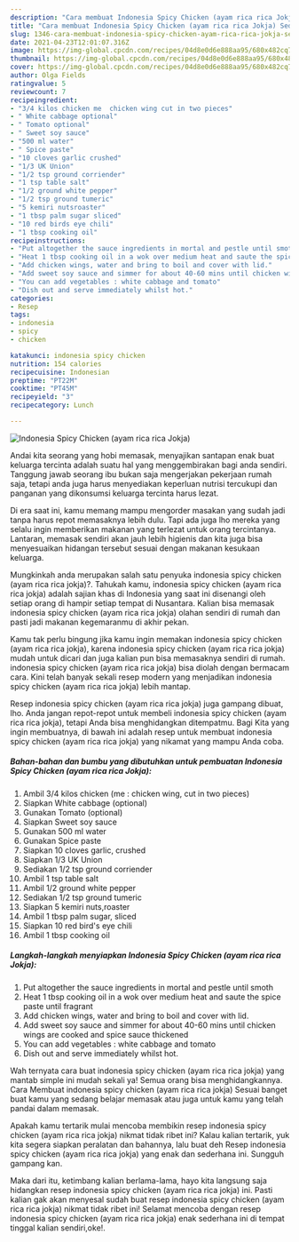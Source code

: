 ```yaml
---
description: "Cara membuat Indonesia Spicy Chicken (ayam rica rica Jokja) Sederhana dan Mudah Dibuat"
title: "Cara membuat Indonesia Spicy Chicken (ayam rica rica Jokja) Sederhana dan Mudah Dibuat"
slug: 1346-cara-membuat-indonesia-spicy-chicken-ayam-rica-rica-jokja-sederhana-dan-mudah-dibuat
date: 2021-04-23T12:01:07.316Z
image: https://img-global.cpcdn.com/recipes/04d8e0d6e888aa95/680x482cq70/indonesia-spicy-chicken-ayam-rica-rica-jokja-foto-resep-utama.jpg
thumbnail: https://img-global.cpcdn.com/recipes/04d8e0d6e888aa95/680x482cq70/indonesia-spicy-chicken-ayam-rica-rica-jokja-foto-resep-utama.jpg
cover: https://img-global.cpcdn.com/recipes/04d8e0d6e888aa95/680x482cq70/indonesia-spicy-chicken-ayam-rica-rica-jokja-foto-resep-utama.jpg
author: Olga Fields
ratingvalue: 5
reviewcount: 7
recipeingredient:
- "3/4 kilos chicken me  chicken wing cut in two pieces"
- " White cabbage optional"
- " Tomato optional"
- " Sweet soy sauce"
- "500 ml water"
- " Spice paste"
- "10 cloves garlic crushed"
- "1/3 UK Union"
- "1/2 tsp ground corriender"
- "1 tsp table salt"
- "1/2 ground white pepper"
- "1/2 tsp ground tumeric"
- "5 kemiri nutsroaster"
- "1 tbsp palm sugar sliced"
- "10 red birds eye chili"
- "1 tbsp cooking oil"
recipeinstructions:
- "Put altogether the sauce ingredients in mortal and pestle until smoth"
- "Heat 1 tbsp cooking oil in a wok over medium heat and saute the spice paste until fragrant"
- "Add chicken wings, water and bring to boil and cover with lid."
- "Add sweet soy sauce and simmer for about 40-60 mins until chicken wings are cooked and spice sauce thickened"
- "You can add vegetables : white cabbage and tomato"
- "Dish out and serve immediately whilst hot."
categories:
- Resep
tags:
- indonesia
- spicy
- chicken

katakunci: indonesia spicy chicken 
nutrition: 154 calories
recipecuisine: Indonesian
preptime: "PT22M"
cooktime: "PT45M"
recipeyield: "3"
recipecategory: Lunch

---
```



![Indonesia Spicy Chicken (ayam rica rica Jokja)](https://img-global.cpcdn.com/recipes/04d8e0d6e888aa95/680x482cq70/indonesia-spicy-chicken-ayam-rica-rica-jokja-foto-resep-utama.jpg)

Andai kita seorang yang hobi memasak, menyajikan santapan enak buat keluarga tercinta adalah suatu hal yang menggembirakan bagi anda sendiri. Tanggung jawab seorang ibu bukan saja mengerjakan pekerjaan rumah saja, tetapi anda juga harus menyediakan keperluan nutrisi tercukupi dan panganan yang dikonsumsi keluarga tercinta harus lezat.

Di era  saat ini, kamu memang mampu mengorder masakan yang sudah jadi tanpa harus repot memasaknya lebih dulu. Tapi ada juga lho mereka yang selalu ingin memberikan makanan yang terlezat untuk orang tercintanya. Lantaran, memasak sendiri akan jauh lebih higienis dan kita juga bisa menyesuaikan hidangan tersebut sesuai dengan makanan kesukaan keluarga. 



Mungkinkah anda merupakan salah satu penyuka indonesia spicy chicken (ayam rica rica jokja)?. Tahukah kamu, indonesia spicy chicken (ayam rica rica jokja) adalah sajian khas di Indonesia yang saat ini disenangi oleh setiap orang di hampir setiap tempat di Nusantara. Kalian bisa memasak indonesia spicy chicken (ayam rica rica jokja) olahan sendiri di rumah dan pasti jadi makanan kegemaranmu di akhir pekan.

Kamu tak perlu bingung jika kamu ingin memakan indonesia spicy chicken (ayam rica rica jokja), karena indonesia spicy chicken (ayam rica rica jokja) mudah untuk dicari dan juga kalian pun bisa memasaknya sendiri di rumah. indonesia spicy chicken (ayam rica rica jokja) bisa diolah dengan bermacam cara. Kini telah banyak sekali resep modern yang menjadikan indonesia spicy chicken (ayam rica rica jokja) lebih mantap.

Resep indonesia spicy chicken (ayam rica rica jokja) juga gampang dibuat, lho. Anda jangan repot-repot untuk membeli indonesia spicy chicken (ayam rica rica jokja), tetapi Anda bisa menghidangkan ditempatmu. Bagi Kita yang ingin membuatnya, di bawah ini adalah resep untuk membuat indonesia spicy chicken (ayam rica rica jokja) yang nikamat yang mampu Anda coba.

<!--inarticleads1-->

##### Bahan-bahan dan bumbu yang dibutuhkan untuk pembuatan Indonesia Spicy Chicken (ayam rica rica Jokja):

1. Ambil 3/4 kilos chicken (me : chicken wing, cut in two pieces)
1. Siapkan  White cabbage (optional)
1. Gunakan  Tomato (optional)
1. Siapkan  Sweet soy sauce
1. Gunakan 500 ml water
1. Gunakan  Spice paste
1. Siapkan 10 cloves garlic, crushed
1. Siapkan 1/3 UK Union
1. Sediakan 1/2 tsp ground corriender
1. Ambil 1 tsp table salt
1. Ambil 1/2 ground white pepper
1. Sediakan 1/2 tsp ground tumeric
1. Siapkan 5 kemiri nuts,roaster
1. Ambil 1 tbsp palm sugar, sliced
1. Siapkan 10 red bird&#39;s eye chili
1. Ambil 1 tbsp cooking oil




<!--inarticleads2-->

##### Langkah-langkah menyiapkan Indonesia Spicy Chicken (ayam rica rica Jokja):

1. Put altogether the sauce ingredients in mortal and pestle until smoth
1. Heat 1 tbsp cooking oil in a wok over medium heat and saute the spice paste until fragrant
1. Add chicken wings, water and bring to boil and cover with lid.
1. Add sweet soy sauce and simmer for about 40-60 mins until chicken wings are cooked and spice sauce thickened
1. You can add vegetables : white cabbage and tomato
1. Dish out and serve immediately whilst hot.




Wah ternyata cara buat indonesia spicy chicken (ayam rica rica jokja) yang mantab simple ini mudah sekali ya! Semua orang bisa menghidangkannya. Cara Membuat indonesia spicy chicken (ayam rica rica jokja) Sesuai banget buat kamu yang sedang belajar memasak atau juga untuk kamu yang telah pandai dalam memasak.

Apakah kamu tertarik mulai mencoba membikin resep indonesia spicy chicken (ayam rica rica jokja) nikmat tidak ribet ini? Kalau kalian tertarik, yuk kita segera siapkan peralatan dan bahannya, lalu buat deh Resep indonesia spicy chicken (ayam rica rica jokja) yang enak dan sederhana ini. Sungguh gampang kan. 

Maka dari itu, ketimbang kalian berlama-lama, hayo kita langsung saja hidangkan resep indonesia spicy chicken (ayam rica rica jokja) ini. Pasti kalian gak akan menyesal sudah buat resep indonesia spicy chicken (ayam rica rica jokja) nikmat tidak ribet ini! Selamat mencoba dengan resep indonesia spicy chicken (ayam rica rica jokja) enak sederhana ini di tempat tinggal kalian sendiri,oke!.

